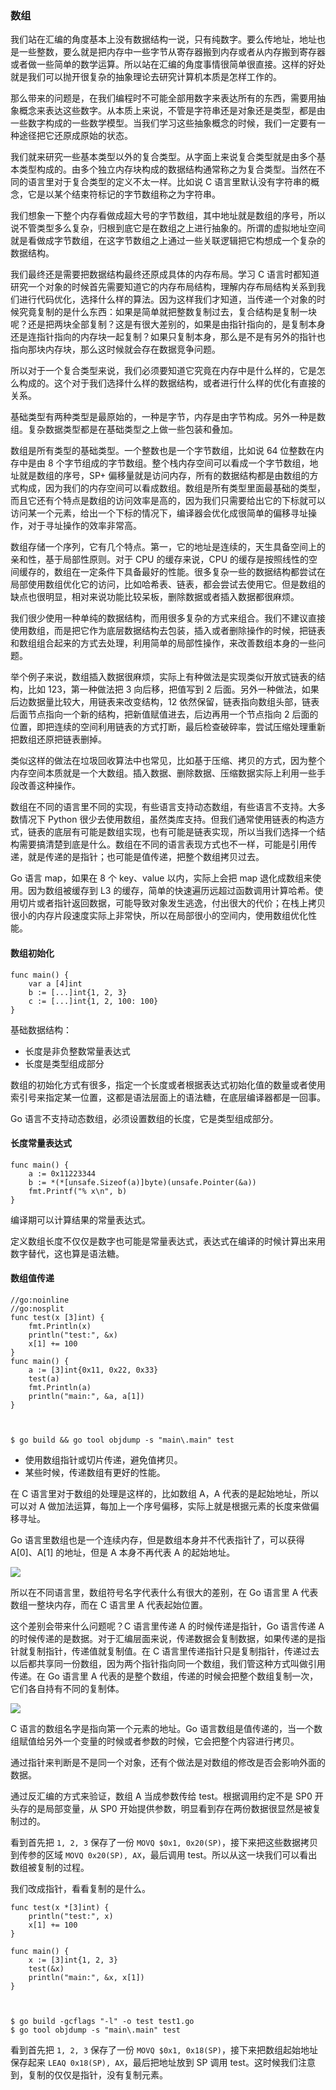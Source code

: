 ### 数组

我们站在汇编的角度基本上没有数据结构一说，只有纯数字。要么传地址，地址也是一些整数，要么就是把内存中一些字节从寄存器搬到内存或者从内存搬到寄存器或者做一些简单的数学运算。所以站在汇编的角度事情很简单很直接。这样的好处就是我们可以抛开很复杂的抽象理论去研究计算机本质是怎样工作的。

那么带来的问题是，在我们编程时不可能全部用数字来表达所有的东西，需要用抽象概念来表达这些数字。从本质上来说，不管是字符串还是对象还是类型，都是由一些数字构成的一些数学模型。当我们学习这些抽象概念的时候，我们一定要有一种途径把它还原成原始的状态。

我们就来研究一些基本类型以外的复合类型。从字面上来说复合类型就是由多个基本类型构成的。由多个独立内存块构成的数据结构通常称之为复合类型。当然在不同的语言里对于复合类型的定义不太一样。比如说
C 语言里默认没有字符串的概念，它是以某个结束符标记的字节数组称之为字符串。

我们想象一下整个内存看做成超大号的字节数组，其中地址就是数组的序号，所以说不管类型多么复杂，归根到底它是在数组之上进行抽象的。所谓的虚拟地址空间就是看做成字节数组，在这字节数组之上通过一些关联逻辑把它构想成一个复杂的数据结构。

我们最终还是需要把数据结构最终还原成具体的内存布局。学习 C
语言时都知道研究一个对象的时候首先需要知道它的内存布局结构，理解内存布局结构关系到我们进行代码优化，选择什么样的算法。因为这样我们才知道，当传递一个对象的时候究竟复制的是什么东西：如果是简单就把整数复制过去，复合结构是复制一块呢？还是把两块全部复制？这是有很大差别的，如果是由指针指向的，是复制本身还是连指针指向的内存块一起复制？如果只复制本身，那么是不是有另外的指针也指向那块内存块，那么这时候就会存在数据竞争问题。

所以对于一个复合类型来说，我们必须要知道它究竟在内存中是什么样的，它是怎么构成的。这个对于我们选择什么样的数据结构，或者进行什么样的优化有直接的关系。

基础类型有两种类型是最原始的，一种是字节，内存是由字节构成。另外一种是数组。复杂数据类型都是在基础类型之上做一些包装和叠加。

数组是所有类型的基础类型。一个整数也是一个字节数组，比如说 64 位整数在内存中是由 8
个字节组成的字节数组。整个栈内存空间可以看成一个字节数组，地址就是数组的序号，SP+
偏移量就是访问内存，所有的数据结构都是由数组的方式构成，因为我们的内存空间可以看成数组。数组是所有类型里面最基础的类型，而且它还有个特点是数组的访问效率是高的，因为我们只需要给出它的下标就可以访问某一个元素，给出一个下标的情况下，编译器会优化成很简单的偏移寻址操作，对于寻址操作的效率非常高。

数组存储一个序列，它有几个特点。第一，它的地址是连续的，天生具备空间上的亲和性，基于局部性原则。对于 CPU 的缓存来说，CPU
的缓存是按照线性的空间缓存的，数组在一定条件下具备最好的性能。很多复杂一些的数据结构都尝试在局部使用数组优化它的访问，比如哈希表、链表，都会尝试去使用它。但是数组的缺点也很明显，相对来说功能比较呆板，删除数据或者插入数据都很麻烦。

我们很少使用一种单纯的数据结构，而用很多复杂的方式来组合。我们不建议直接使用数组，而是把它作为底层数据结构去包装，插入或者删除操作的时候，把链表和数组组合起来的方式去处理，利用简单的局部性操作，来改善数组本身的一些问题。

举个例子来说，数组插入数据很麻烦，实际上有种做法是实现类似开放式链表的结构，比如 123，第一种做法把 3 向后移，把值写到 2
后面。另外一种做法，如果后边数据量比较大，用链表来改变结构，12
依然保留，链表指向数组头部，链表后面节点指向一个新的结构，把新值赋值进去，后边再用一个节点指向 2
后面的位置，即把连续的空间利用链表的方式打断，最后检查破碎率，尝试压缩处理重新把数组还原把链表删掉。

类似这样的做法在垃圾回收算法中也常见，比如基于压缩、拷贝的方式，因为整个内存空间本质就是一个大数组。插入数据、删除数据、压缩数据实际上利用一些手段改善这种操作。

数组在不同的语言里不同的实现，有些语言支持动态数组，有些语言不支持。大多数情况下 Python
很少去使用数组，虽然类库支持。但我们通常使用链表的构造方式，链表的底层有可能是数组实现，也有可能是链表实现，所以当我们选择一个结构需要搞清楚到底是什么。数组在不同的语言表现方式也不一样，可能是引用传递，就是传递的是指针；也可能是值传递，把整个数组拷贝过去。

Go 语言 map，如果在 8 个 key、value 以内，实际上会把 map 退化成数组来使用。因为数组被缓存到 L3
的缓存，简单的快速遍历远超过函数调用计算哈希。使用切片或者指针返回数据，可能导致对象发生逃逸，付出很大的代价；在栈上拷贝很小的内存片段速度实际上非常快，所以在局部很小的空间内，使用数组优化性能。

#### 数组初始化

    
    
    func main() {
        var a [4]int
        b := [...]int{1, 2, 3}
        c := [...]int{1, 2, 100: 100}
    }
    

基础数据结构：

  * 长度是非负整数常量表达式
  * 长度是类型组成部分

数组的初始化方式有很多，指定一个长度或者根据表达式初始化值的数量或者使用索引号来指定某一位置，这都是语法层面上的语法糖，在底层编译器都是一回事。

Go 语言不支持动态数组，必须设置数组的长度，它是类型组成部分。

#### 长度常量表达式

    
    
    func main() {
        a := 0x11223344
        b := *(*[unsafe.Sizeof(a)]byte)(unsafe.Pointer(&a))
        fmt.Printf("% x\n", b)
    }
    

编译期可以计算结果的常量表达式。

定义数组长度不仅仅是数字也可能是常量表达式，表达式在编译的时候计算出来用数字替代，这也算是语法糖。

#### 数组值传递

    
    
    //go:noinline
    //go:nosplit
    func test(x [3]int) {
        fmt.Println(x)
        println("test:", &x)
        x[1] += 100
    }
    func main() {
        a := [3]int{0x11, 0x22, 0x33}
        test(a)
        fmt.Println(a)
        println("main:", &a, a[1])
    }
    
    
    
    $ go build && go tool objdump -s "main\.main" test
    

  * 使用数组指针或切片传递，避免值拷贝。
  * 某些时候，传递数组有更好的性能。

在 C 语言里对于数组的处理是这样的，比如数组 A，A 代表的是起始地址，所以可以对 A
做加法运算，每加上一个序号偏移，实际上就是根据元素的长度来做偏移寻址。

Go 语言里数组也是一个连续内存，但是数组本身并不代表指针了，可以获得 A[0]、A[1] 的地址，但是 A 本身不再代表 A 的起始地址。

![](images/array_definition_c_go.png)

所以在不同语言里，数组符号名字代表什么有很大的差别，在 Go 语言里 A 代表数组一整块内存，而在 C 语言里 A 代表起始位置。

这个差别会带来什么问题呢？C 语言里传递 A 的时候传递是指针，Go 语言传递 A
的时候传递的是数据。对于汇编层面来说，传递数据会复制数据，如果传递的是指针就复制指针，传递值就复制值。在 C
语言里传递指针只是复制指针，传递过去以后都共享同一份数组，因为两个指针指向同一个数组，我们管这种方式叫做引用传递。在 Go 语言里 A
代表的是整个数组，传递的时候会把整个数组复制一次，它们各自持有不同的复制体。

![](images/array_copy_c_go.png)

C 语言的数组名字是指向第一个元素的地址。Go 语言数组是值传递的，当一个数组赋值给另外一个变量的时候或者参数的时候，它会把整个内容进行拷贝。

通过指针来判断是不是同一个对象，还有个做法是对数组的修改是否会影响外面的数据。

通过反汇编的方式来验证，数组 A 当成参数传给 test。根据调用约定不是 SP0 开头存的是局部变量，从 SP0
开始提供参数，明显看到存在两份数据很显然是被复制过的。

看到首先把 `1, 2, 3` 保存了一份 `MOVQ $0x1, 0x20(SP)`，接下来把这些数据拷贝到传参的区域 `MOVQ 0x20(SP),
AX`，最后调用 test。所以从这一块我们可以看出数组被复制的过程。

我们改成指针，看看复制的是什么。

    
    
    func test(x *[3]int) {
        println("test:", x)
        x[1] += 100
    }
    
    func main() {
        x := [3]int{1, 2, 3}
        test(&x)
        println("main:", &x, x[1])
    }
    
    
    
    $ go build -gcflags "-l" -o test test1.go
    $ go tool objdump -s "main\.main" test
    

看到首先把 `1, 2, 3` 保存了一份 `MOVQ $0x1, 0x18(SP)`，接下来把数组起始地址保存起来 `LEAQ 0x18(SP),
AX`，最后把地址放到 SP 调用 test。这时候我们注意到，复制的仅仅是指针，没有复制元素。

